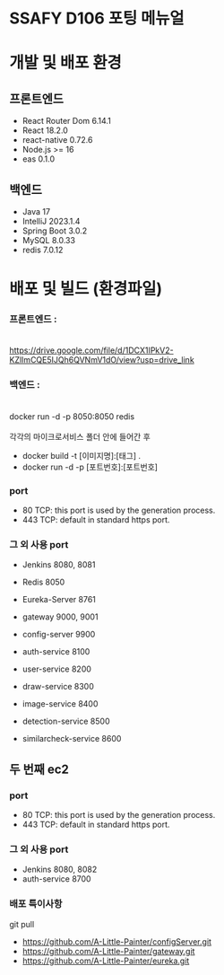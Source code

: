 # SSAFY D106 포팅 메뉴얼

# 개발 및 배포 환경

## 프론트엔드

- React Router Dom 6.14.1
- React 18.2.0
- react-native 0.72.6
- Node.js >= 16
- eas 0.1.0

## 백엔드

- Java 17
- IntelliJ 2023.1.4
- Spring Boot 3.0.2
- MySQL 8.0.33
- redis 7.0.12

# 배포 및 빌드 (환경파일)

### 프론트엔드 : <br></br>
https://drive.google.com/file/d/1DCX1IPkV2-KZlImCQE5IJQh6QVNmV1dO/view?usp=drive_link

### 백엔드 : <br></br>
docker run -d -p 8050:8050 redis <br></br>
각각의 마이크로서비스 폴더 안에 들어간 후
- docker build -t [이미지명]:[태그] .
- docker run -d -p [포트번호]:[포트번호]

### port

- 80 TCP: this port is used by the generation process.
- 443 TCP: default in standard https port.

### 그 외 사용 port
- Jenkins 8080, 8081
- Redis 8050
- Eureka-Server 8761
- gateway 9000, 9001
- config-server 9900

- auth-service 8100
- user-service 8200
- draw-service 8300
- image-service 8400
- detection-service 8500
- similarcheck-service 8600

## 두 번째 ec2

### port
- 80 TCP: this port is used by the generation process.
- 443 TCP: default in standard https port.

### 그 외 사용 port
- Jenkins 8080, 8082
- auth-service 8700


### 배포 특이사항
git pull 
- https://github.com/A-Little-Painter/configServer.git
- https://github.com/A-Little-Painter/gateway.git
- https://github.com/A-Little-Painter/eureka.git
